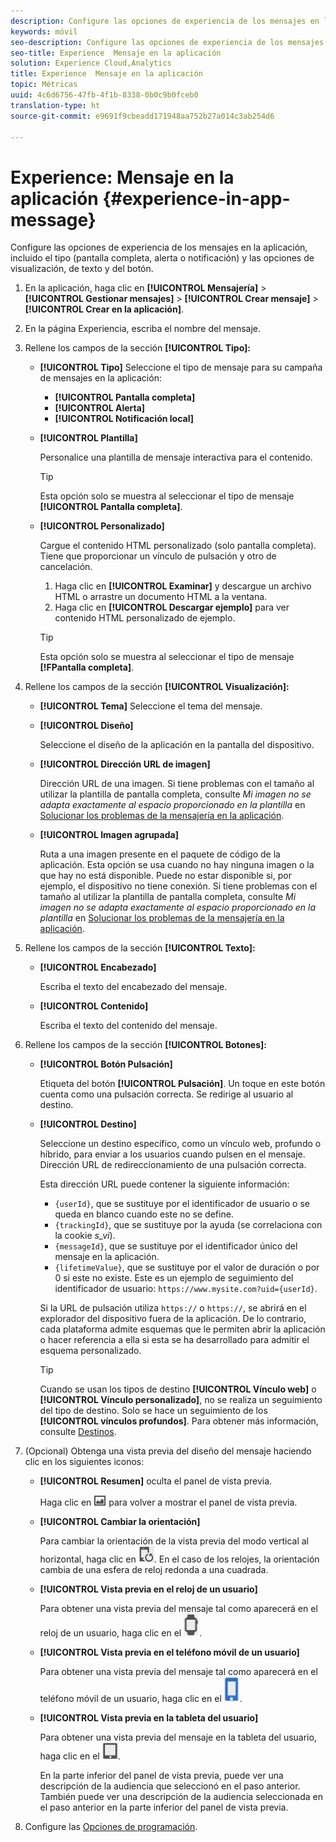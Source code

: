 ```yaml
---
description: Configure las opciones de experiencia de los mensajes en la aplicación, incluido el tipo (pantalla completa, alerta o notificación) y las opciones de visualización, de texto y del botón.
keywords: móvil
seo-description: Configure las opciones de experiencia de los mensajes en la aplicación, incluido el tipo (pantalla completa, alerta o notificación) y las opciones de visualización, de texto y del botón.
seo-title: Experience  Mensaje en la aplicación
solution: Experience Cloud,Analytics
title: Experience  Mensaje en la aplicación
topic: Métricas
uuid: 4c6d6756-47fb-4f1b-8338-0b0c9b0fceb0
translation-type: ht
source-git-commit: e9691f9cbeadd171948aa752b27a014c3ab254d6

---
```



# Experience: Mensaje en la aplicación {#experience-in-app-message}

Configure las opciones de experiencia de los mensajes en la aplicación, incluido el tipo (pantalla completa, alerta o notificación) y las opciones de visualización, de texto y del botón.

1. En la aplicación, haga clic en **[!UICONTROL Mensajería]** &gt; **[!UICONTROL Gestionar mensajes]** &gt; **[!UICONTROL Crear mensaje]** &gt; **[!UICONTROL Crear en la aplicación]**.
1. En la página Experiencia, escriba el nombre del mensaje.
1. Rellene los campos de la sección **[!UICONTROL Tipo]:**

   * **[!UICONTROL Tipo]** Seleccione el tipo de mensaje para su campaña de mensajes en la aplicación:

      * **[!UICONTROL Pantalla completa]**
      * **[!UICONTROL Alerta]**
      * **[!UICONTROL Notificación local]**
   * **[!UICONTROL Plantilla]**

      Personalice una plantilla de mensaje interactiva para el contenido.

      >[!TIP]
      >
      >Esta opción solo se muestra al seleccionar el tipo de mensaje **[!UICONTROL Pantalla completa]**.

   * **[!UICONTROL Personalizado]**

      Cargue el contenido HTML personalizado (solo pantalla completa). Tiene que proporcionar un vínculo de pulsación y otro de cancelación.

      1. Haga clic en **[!UICONTROL Examinar]** y descargue un archivo HTML o arrastre un documento HTML a la ventana.
      1. Haga clic en **[!UICONTROL Descargar ejemplo]** para ver contenido HTML personalizado de ejemplo.
      >[!TIP]
      >
      >Esta opción solo se muestra al seleccionar el tipo de mensaje **[!FPantalla completa]**.



1. Rellene los campos de la sección **[!UICONTROL Visualización]:**

   * **[!UICONTROL Tema]**
   Seleccione el tema del mensaje.

   * **[!UICONTROL Diseño]**

      Seleccione el diseño de la aplicación en la pantalla del dispositivo.

   * **[!UICONTROL Dirección URL de imagen]**

      Dirección URL de una imagen. Si tiene problemas con el tamaño al utilizar la plantilla de pantalla completa, consulte *Mi imagen no se adapta exactamente al espacio proporcionado en la plantilla* en [Solucionar los problemas de la mensajería en la aplicación](/help/using/in-app-messaging/t-in-app-message/in-apps-ts.md).

   * **[!UICONTROL Imagen agrupada]**

      Ruta a una imagen presente en el paquete de código de la aplicación. Esta opción se usa cuando no hay ninguna imagen o la que hay no está disponible. Puede no estar disponible si, por ejemplo, el dispositivo no tiene conexión. Si tiene problemas con el tamaño al utilizar la plantilla de pantalla completa, consulte *Mi imagen no se adapta exactamente al espacio proporcionado en la plantilla* en [Solucionar los problemas de la mensajería en la aplicación](/help/using/in-app-messaging/t-in-app-message/in-apps-ts.md).


1. Rellene los campos de la sección **[!UICONTROL Texto]:**

   * **[!UICONTROL Encabezado]**

      Escriba el texto del encabezado del mensaje.

   * **[!UICONTROL Contenido]**

      Escriba el texto del contenido del mensaje.

1. Rellene los campos de la sección **[!UICONTROL Botones]:**

   * **[!UICONTROL Botón Pulsación]**

      Etiqueta del botón **[!UICONTROL Pulsación]**. Un toque en este botón cuenta como una pulsación correcta. Se redirige al usuario al destino.

   * **[!UICONTROL Destino]**

      Seleccione un destino específico, como un vínculo web, profundo o híbrido, para enviar a los usuarios cuando pulsen en el mensaje. Dirección URL de redireccionamiento de una pulsación correcta.

      Esta dirección URL puede contener la siguiente información:

      * `{userId}`, que se sustituye por el identificador de usuario o se queda en blanco cuando este no se define.
      * `{trackingId}`, que se sustituye por la ayuda (se correlaciona con la cookie *s_vi*).
      * `{messageId}`, que se sustituye por el identificador único del mensaje en la aplicación.
      * `{lifetimeValue}`, que se sustituye por el valor de duración o por 0 si este no existe.
      Este es un ejemplo de seguimiento del identificador de usuario: `https://www.mysite.com?uid={userId}`.

      Si la URL de pulsación utiliza `https://` o `https://`, se abrirá en el explorador del dispositivo fuera de la aplicación. De lo contrario, cada plataforma admite esquemas que le permiten abrir la aplicación o hacer referencia a ella si esta se ha desarrollado para admitir el esquema personalizado.

      >[!TIP]
      >
      >Cuando se usan los tipos de destino **[!UICONTROL Vínculo web]** o **[!UICONTROL Vínculo personalizado]**, no se realiza un seguimiento del tipo de destino. Solo se hace un seguimiento de los **[!UICONTROL vínculos profundos]**. Para obtener más información, consulte [Destinos](/help/using/acquisition-main/c-create-destinations.md).


1. (Opcional) Obtenga una vista previa del diseño del mensaje haciendo clic en los siguientes iconos:

   * **[!UICONTROL Resumen]** oculta el panel de vista previa.

      Haga clic en ![vista previa](assets/icon_preview.png) para volver a mostrar el panel de vista previa.

   * **[!UICONTROL Cambiar la orientación]**

      Para cambiar la orientación de la vista previa del modo vertical al horizontal, haga clic en ![orientación](assets/icon_orientation.png). En el caso de los relojes, la orientación cambia de una esfera de reloj redonda a una cuadrada.

   * **[!UICONTROL Vista previa en el reloj de un usuario]**

      Para obtener una vista previa del mensaje tal como aparecerá en el reloj de un usuario, haga clic en el ![icono del reloj](assets/icon_watch.png).

   * **[!UICONTROL Vista previa en el teléfono móvil de un usuario]**

      Para obtener una vista previa del mensaje tal como aparecerá en el teléfono móvil de un usuario, haga clic en el ![icono del teléfono móvil](assets/icon_phone.png).

   * **[!UICONTROL Vista previa en la tableta del usuario]**

      Para obtener una vista previa del mensaje en la tableta del usuario, haga clic en el ![icono de la tableta](assets/icon_tablet.png).

      En la parte inferior del panel de vista previa, puede ver una descripción de la audiencia que seleccionó en el paso anterior. También puede ver una descripción de la audiencia seleccionada en el paso anterior en la parte inferior del panel de vista previa.

1. Configure las [Opciones de programación](/help/using/in-app-messaging/t-in-app-message/c-schedule-in-app-message.md).
